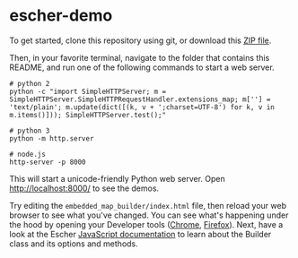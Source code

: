 escher-demo
===========

To get started, clone this repository using git, or download
this [ZIP file](https://github.com/escher/escher-demo/archive/master.zip).

Then, in your favorite terminal, navigate to the folder that contains this
README, and run one of the following commands to start a web server.

```shell
# python 2
python -c "import SimpleHTTPServer; m = SimpleHTTPServer.SimpleHTTPRequestHandler.extensions_map; m[''] = 'text/plain'; m.update(dict([(k, v + ';charset=UTF-8') for k, v in m.items()])); SimpleHTTPServer.test();"

# python 3
python -m http.server

# node.js
http-server -p 8000
```

This will start a unicode-friendly Python web
server. Open [http://localhost:8000/](http://localhost:8000/) to see the demos.

Try editing the `embedded_map_builder/index.html` file, then reload your web
browser to see what you've changed. You can see what's happening under the hood
by opening your Developer tools
([Chrome](https://developer.chrome.com/devtools),
[Firefox](https://developer.mozilla.org/en-US/docs/Tools)). Next, have a look at
the Escher [JavaScript documentation](http://escher.readthedocs.org/) to learn
about the Builder class and its options and methods.
